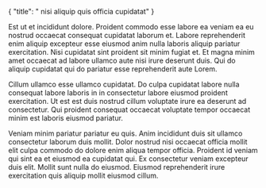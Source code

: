 {
  "title": " nisi aliquip quis officia cupidatat"
}

Est ut et incididunt dolore. Proident commodo esse labore ea veniam ea eu nostrud occaecat consequat cupidatat laborum et. Labore reprehenderit enim aliquip excepteur esse eiusmod anim nulla laboris aliquip pariatur exercitation. Nisi cupidatat sint proident sit minim fugiat et. Et magna minim amet occaecat ad labore ullamco aute nisi irure deserunt duis. Qui do aliquip cupidatat qui do pariatur esse reprehenderit aute Lorem.

Cillum ullamco esse ullamco cupidatat. Do culpa cupidatat labore nulla consequat labore laboris in in consectetur labore eiusmod proident exercitation. Ut est est duis nostrud cillum voluptate irure ea deserunt ad consectetur. Qui proident consequat occaecat voluptate tempor occaecat minim est laboris eiusmod pariatur.

Veniam minim pariatur pariatur eu quis. Anim incididunt duis sit ullamco consectetur laborum duis mollit. Dolor nostrud nisi occaecat officia mollit elit culpa commodo do dolore enim aliqua tempor officia. Proident id veniam qui sint ea et eiusmod ea cupidatat qui. Ex consectetur veniam excepteur duis elit. Mollit sunt nulla do eiusmod. Eiusmod reprehenderit irure exercitation quis aliquip mollit eiusmod cillum.